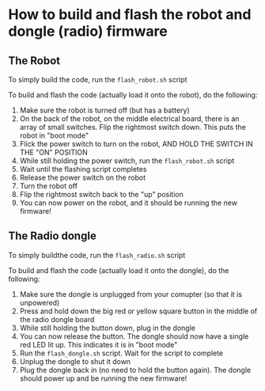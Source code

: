# How to build and flash the robot and dongle (radio) firmware

## The Robot
To simply build the code, run the `flash_robot.sh` script

To build and flash the code (actually load it onto the robot), do the following:
1. Make sure the robot is turned off (but has a battery)
2. On the back of the robot, on the middle electrical board, there is an array of small switches. Flip the rightmost switch down. This puts the robot in "boot mode"
3. Flick the power switch to turn on the robot, AND HOLD THE SWITCH IN THE "ON" POSITION
4. While still holding the power switch, run the `flash_robot.sh` script
5. Wait until the flashing script completes
6. Release the power switch on the robot
7. Turn the robot off
8. Flip the rightmost switch back to the "up" position
9. You can now power on the robot, and it should be running the new firmware!

## The Radio dongle
To simply buildthe code, run the `flash_radio.sh` script

To build and flash the code (actually load it onto the dongle), do the following:
1. Make sure the dongle is unplugged from your comupter (so that it is unpowered)
2. Press and hold down the big red or yellow square button in the middle of the radio dongle board
3. While still holding the button down, plug in the dongle
4. You can now release the button. The dongle should now have a single red LED lit up. This indicates it is in "boot mode"
5. Run the `flash_dongle.sh` script. Wait for the script to complete
6. Unplug the dongle to shut it down
7. Plug the dongle back in (no need to hold the button again). The dongle should power up and be running the new firmware!

